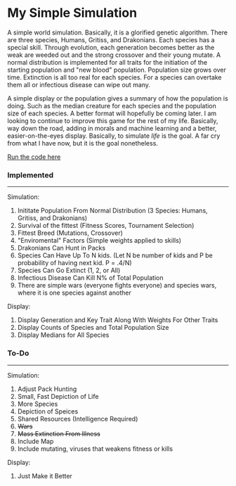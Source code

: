 # My Simple Simulation
A simple world simulation. Basically, it is a glorified genetic algorithm. There are three species, Humans, Gritiss, and Drakonians.
Each species has a special skill. Through evolution, each generation becomes better as the weak are weeded out and the strong crossover and their young mutate. A normal distribution is implemented for all traits for the initiation of the starting population and "new blood" population. Population size grows over time. Extinction is all too real for each species. For a species can overtake them all or infectious disease can wipe out many. 

A simple display or the population gives a summary of how the population is doing. Such as the median creature for each species and the population size of each species. A better format will hopefully be coming later. I am looking to continue to improve this game for the rest of my life. Basically, way down the road, adding in morals and machine learning and a better, easier-on-the-eyes display. Basically,  to simulate *life* is the goal. A far cry from what I have now, but it is the goal nonetheless. 

[Run the code here](https://repl.it/@n113/My-Simple-Simulation)


### Implemented
***

Simulation:
  1. Inititate Population From Normal Distribution (3 Species: Humans, Gritiss, and Drakonians)
  2. Survival of the fittest (Fitness Scores, Tournament Selection)
  3. Fittest Breed (Mutations, Crossover)
  4. "Enviromental" Factors (Simple weights applied to skills)
  5. Drakonians Can Hunt in Packs
  6. Species Can Have Up To N kids. (Let N be number of kids and P be probability of having next kid. P = .4/N)
  7. Species Can Go Extinct (1, 2, or All)
  8. Infectious Disease Can Kill N% of Total Population
  9. There are simple wars (everyone fights everyone) and species wars, where it is one species against another

Display:
  1. Display Generation and Key Trait Along With Weights For Other Traits
  2. Display Counts of Species and Total Population Size
  3. Display Medians for All Species




### To-Do
***

Simulation:
  1. Adjust Pack Hunting
  2. Small, Fast Depiction of Life
  3. More Species
  4. Depiction of Speices
  5. Shared Resources (Intelligence Required)
  6. ~~Wars~~
  7. ~~Mass Extinction From Illness~~
  8. Include Map
  9. Include mutating, viruses that weakens fitness or kills

Display:
  1. Just Make it Better
